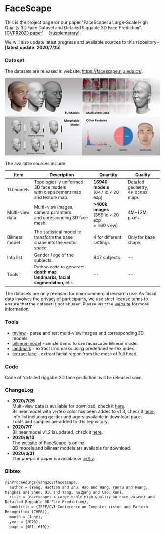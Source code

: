 # FaceScape

This is the project page for our paper 
"FaceScape: a Large-Scale High Quality 3D Face Dataset and Detailed Riggable 3D Face Prediction". 
[[CVPR2020 paper]](https://openaccess.thecvf.com/content_CVPR_2020/papers/Yang_FaceScape_A_Large-Scale_High_Quality_3D_Face_Dataset_and_Detailed_CVPR_2020_paper.pdf) &nbsp;&nbsp; [[supplemetary]](https://openaccess.thecvf.com/content_CVPR_2020/supplemental/Yang_FaceScape_A_Large-Scale_CVPR_2020_supplemental.zip)

We will also update latest progress and available sources to this repository~ **[latest update: 2020/7/25]**

### Dataset

The datasets are released in website: https://facescape.nju.edu.cn/.  

<img src="/figures/facescape_all.jpg" width="800"> 

The available sources include:

| Item              | Description                                                         | Quantity                                         | Quality |
|-------------------|---------------------------------------------------------------------|------------------------------------------------|---------|
| TU models | Topologically uniformed 3D face models <br>with displacement map and texture map. | **16940 models** <br>(847 id × 20 exp)       |  Detailed geometry, <br>4K dp/tex maps |
| Multi-view data | Multi-view images, camera paramters <br>and coresponding 3D face mesh. | **>400k images** <br>(359 id × 20 exp <br>× ≈60 view)|  4M~12M pixels       |
| Bilinear model | The statistical model to transform the base <br>shape into the vector space.  |   4 for different settings      |    Only for base shape.    |
| Info list         | Gender / age of the subjects.                                        |   847 subjects   |    --    |
| Tools |  Python code to generate **depth map**, <br>**landmarks**, **facial segmentation**, etc. |    --                                              |    --    |
 
 
The datasets are only released for non-commercial research use.  As facial data involves the privacy of participants, we use strict license terms to ensure that the dataset is not abused.  Please visit the [website](https://facescape.nju.edu.cn/) for more information. 


### Tools
 - [mview](/tools/mview/README.md) - parse and test multi-view images and corresponding 3D models.
 - [bilinear model](/tools/bilinear_model/README.md) - simple demo to use facescape bilinear model.
 - [landmark](/tools/landmark/README.md) - extract landmarks using predefined vertex index.
 - [extract face](/tools/extract_face/README.md) - extract facial region from the mesh of full head.
<!-- [render](/tools/render/README.md) - simple demo to render models to color image and depth map using pyrender. -->

### Code
Code of 'detailed riggable 3D face prediction' will be released soon.

### ChangeLog

* **2020/7/25** <br>
Multi-view data is available for download, check it [here](/tools/mview/README.md).<br>
Bilinear model with vertex-color has been added to v1.3, check it [here](/tools/bilinear_model/README.md). <br>
Info list including gender and age is available in download page.<br>
Tools and samples are added to this repository.<br>
* **2020/7/7** <br>
Bilinear model v1.2 is updated, check it [here](/tools/bilinear_model/README.md).<br>
* **2020/6/13** <br>
The [website]((https://facescape.nju.edu.cn/)) of FaceScape is online. <br>3D models and bilinear models are available for download.<br>
* **2020/3/31** <br>
The pre-print paper is available on [arXiv](https://arxiv.org/abs/2003.13989).<br>

### Bibtex
```
@InProceedings{yang2020facescape,
  author = {Yang, Haotian and Zhu, Hao and Wang, Yanru and Huang, Mingkai and Shen, Qiu and Yang, Ruigang and Cao, Xun},
  title = {FaceScape: A Large-Scale High Quality 3D Face Dataset and Detailed Riggable 3D Face Prediction},
  booktitle = {IEEE/CVF Conference on Computer Vision and Pattern Recognition (CVPR)},
  month = {June},
  year = {2020},
  page = {601--610}}
```
